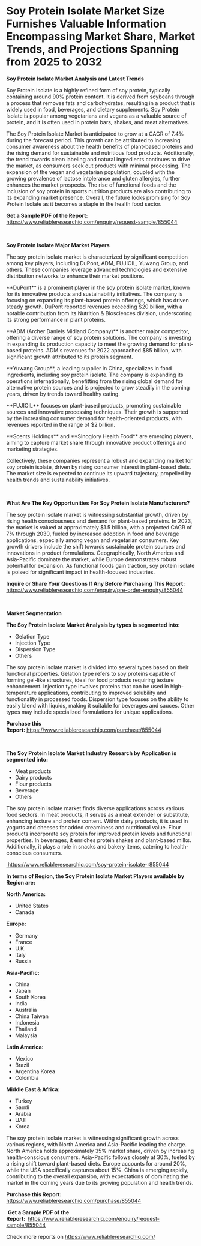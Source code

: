 <p><h1>Soy Protein Isolate Market Size Furnishes Valuable Information Encompassing Market Share, Market Trends, and Projections Spanning from 2025 to 2032</h1></p><p><strong>Soy Protein Isolate Market Analysis and Latest Trends</strong></p>
<p><p>Soy Protein Isolate is a highly refined form of soy protein, typically containing around 90% protein content. It is derived from soybeans through a process that removes fats and carbohydrates, resulting in a product that is widely used in food, beverages, and dietary supplements. Soy Protein Isolate is popular among vegetarians and vegans as a valuable source of protein, and it is often used in protein bars, shakes, and meat alternatives.</p><p>The Soy Protein Isolate Market is anticipated to grow at a CAGR of 7.4% during the forecast period. This growth can be attributed to increasing consumer awareness about the health benefits of plant-based proteins and the rising demand for sustainable and nutritious food products. Additionally, the trend towards clean labeling and natural ingredients continues to drive the market, as consumers seek out products with minimal processing. The expansion of the vegan and vegetarian population, coupled with the growing prevalence of lactose intolerance and gluten allergies, further enhances the market prospects. The rise of functional foods and the inclusion of soy protein in sports nutrition products are also contributing to its expanding market presence. Overall, the future looks promising for Soy Protein Isolate as it becomes a staple in the health food sector.</p></p>
<p><strong>Get a Sample PDF of the Report:&nbsp;</strong> <a href="https://www.reliableresearchiq.com/enquiry/request-sample/855044?utm_campaign=2265&utm_medium=2&utm_source=Github&utm_content=ia&utm_term=07042025&utm_id=soy-protein-isolate">https://www.reliableresearchiq.com/enquiry/request-sample/855044</a></p>
<p>&nbsp;</p>
<p><strong>Soy Protein Isolate Major Market Players</strong></p>
<p><p>The soy protein isolate market is characterized by significant competition among key players, including DuPont, ADM, FUJIOIL, Yuwang Group, and others. These companies leverage advanced technologies and extensive distribution networks to enhance their market positions.</p><p>**DuPont** is a prominent player in the soy protein isolate market, known for its innovative products and sustainability initiatives. The company is focusing on expanding its plant-based protein offerings, which has driven steady growth. DuPont reported revenues exceeding $20 billion, with a notable contribution from its Nutrition & Biosciences division, underscoring its strong performance in plant proteins.</p><p>**ADM (Archer Daniels Midland Company)** is another major competitor, offering a diverse range of soy protein solutions. The company is investing in expanding its production capacity to meet the growing demand for plant-based proteins. ADM's revenues for 2022 approached $85 billion, with significant growth attributed to its protein segment.</p><p>**Yuwang Group**, a leading supplier in China, specializes in food ingredients, including soy protein isolate. The company is expanding its operations internationally, benefitting from the rising global demand for alternative protein sources and is projected to grow steadily in the coming years, driven by trends toward healthy eating.</p><p>**FUJIOIL** focuses on plant-based products, promoting sustainable sources and innovative processing techniques. Their growth is supported by the increasing consumer demand for health-oriented products, with revenues reported in the range of $2 billion.</p><p>**Scents Holdings** and **Sinoglory Health Food** are emerging players, aiming to capture market share through innovative product offerings and marketing strategies.</p><p>Collectively, these companies represent a robust and expanding market for soy protein isolate, driven by rising consumer interest in plant-based diets. The market size is expected to continue its upward trajectory, propelled by health trends and sustainability initiatives.</p></p>
<p>&nbsp;</p>
<p><strong>What Are The Key Opportunities For Soy Protein Isolate Manufacturers?</strong></p>
<p><p>The soy protein isolate market is witnessing substantial growth, driven by rising health consciousness and demand for plant-based proteins. In 2023, the market is valued at approximately $1.5 billion, with a projected CAGR of 7% through 2030, fueled by increased adoption in food and beverage applications, especially among vegan and vegetarian consumers. Key growth drivers include the shift towards sustainable protein sources and innovations in product formulations. Geographically, North America and Asia-Pacific dominate the market, while Europe demonstrates robust potential for expansion. As functional foods gain traction, soy protein isolate is poised for significant impact in health-focused industries.</p></p>
<p><strong>Inquire or Share Your Questions If Any Before Purchasing This Report:</strong> <a href="https://www.reliableresearchiq.com/enquiry/pre-order-enquiry/855044?utm_campaign=2265&utm_medium=2&utm_source=Github&utm_content=ia&utm_term=07042025&utm_id=soy-protein-isolate">https://www.reliableresearchiq.com/enquiry/pre-order-enquiry/855044</a></p>
<p>&nbsp;</p>
<p><strong>Market Segmentation</strong></p>
<p><strong>The Soy Protein Isolate Market Analysis by types is segmented into:</strong></p>
<p><ul><li>Gelation Type</li><li>Injection Type</li><li>Dispersion Type</li><li>Others</li></ul></p>
<p><p>The soy protein isolate market is divided into several types based on their functional properties. Gelation type refers to soy proteins capable of forming gel-like structures, ideal for food products requiring texture enhancement. Injection type involves proteins that can be used in high-temperature applications, contributing to improved solubility and functionality in processed foods. Dispersion type focuses on the ability to easily blend with liquids, making it suitable for beverages and sauces. Other types may include specialized formulations for unique applications.</p></p>
<p><strong>Purchase this Report:&nbsp;</strong><a href="https://www.reliableresearchiq.com/purchase/855044?utm_campaign=2265&utm_medium=2&utm_source=Github&utm_content=ia&utm_term=07042025&utm_id=soy-protein-isolate">https://www.reliableresearchiq.com/purchase/855044</a></p>
<p>&nbsp;</p>
<p><strong>The Soy Protein Isolate Market Industry Research by Application is segmented into:</strong></p>
<p><ul><li>Meat products</li><li>Dairy products</li><li>Flour products</li><li>Beverage</li><li>Others</li></ul></p>
<p><p>The soy protein isolate market finds diverse applications across various food sectors. In meat products, it serves as a meat extender or substitute, enhancing texture and protein content. Within dairy products, it is used in yogurts and cheeses for added creaminess and nutritional value. Flour products incorporate soy protein for improved protein levels and functional properties. In beverages, it enriches protein shakes and plant-based milks. Additionally, it plays a role in snacks and bakery items, catering to health-conscious consumers.</p></p>
<p><a href="https://www.reliableresearchiq.com/soy-protein-isolate-r855044?utm_campaign=2265&utm_medium=2&utm_source=Github&utm_content=ia&utm_term=07042025&utm_id=soy-protein-isolate">&nbsp;https://www.reliableresearchiq.com/soy-protein-isolate-r855044</a></p>
<p><strong>In terms of Region, the Soy Protein Isolate Market Players available by Region are:</strong></p>
<p>
    <p> <strong> North America: </strong>
        <ul>
            <li>United States</li>
            <li>Canada</li>
        </ul>
        </p> 
    <p> <strong> Europe: </strong>
        <ul>
            <li>Germany</li>
            <li>France</li>
            <li>U.K.</li>
            <li>Italy</li>
            <li>Russia</li>
        </ul>
        </p> 
    <p> <strong> Asia-Pacific: </strong>
        <ul>
            <li>China</li>
            <li>Japan</li>
            <li>South Korea</li>
            <li>India</li>
            <li>Australia</li>
            <li>China Taiwan</li>
            <li>Indonesia</li>
            <li>Thailand</li>
            <li>Malaysia</li>
        </ul>
        </p> 
    <p> <strong> Latin America: </strong>
        <ul>
            <li>Mexico</li>
            <li>Brazil</li>
            <li>Argentina Korea</li>
            <li>Colombia</li>
        </ul>
        </p> 
    <p> <strong> Middle East & Africa: </strong>
        <ul>
            <li>Turkey</li>
            <li>Saudi</li>
            <li>Arabia</li>
            <li>UAE</li>
            <li>Korea</li>
        </ul>
    </p>
    </p>
<p><p>The soy protein isolate market is witnessing significant growth across various regions, with North America and Asia-Pacific leading the charge. North America holds approximately 35% market share, driven by increasing health-conscious consumers. Asia-Pacific follows closely at 30%, fueled by a rising shift toward plant-based diets. Europe accounts for around 20%, while the USA specifically captures about 15%. China is emerging rapidly, contributing to the overall expansion, with expectations of dominating the market in the coming years due to its growing population and health trends.</p></p>
<p><strong>Purchase this Report: </strong><a href="https://www.reliableresearchiq.com/purchase/855044?utm_campaign=2265&utm_medium=2&utm_source=Github&utm_content=ia&utm_term=07042025&utm_id=soy-protein-isolate">https://www.reliableresearchiq.com/purchase/855044</a></p>
<p>&nbsp;<strong>Get a Sample PDF of the Report:&nbsp;&nbsp;</strong><a href="https://www.reliableresearchiq.com/enquiry/request-sample/855044?utm_campaign=2265&utm_medium=2&utm_source=Github&utm_content=ia&utm_term=07042025&utm_id=soy-protein-isolate">https://www.reliableresearchiq.com/enquiry/request-sample/855044</a></p>
<p><strong></strong></p>
<p>Check more reports on <a href="https://www.reliableresearchiq.com/?utm_campaign=2265&utm_medium=2&utm_source=Github&utm_content=ia&utm_term=07042025&utm_id=soy-protein-isolate">https://www.reliableresearchiq.com/</a></p>